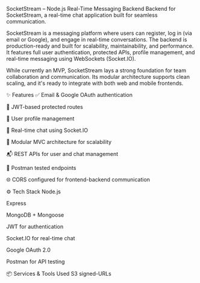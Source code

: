 SocketStream – Node.js Real-Time Messaging Backend
Backend for SocketStream, a real-time chat application built for seamless communication.

SocketStream is a messaging platform where users can register, log in (via email or Google), and engage in real-time conversations. The backend is production-ready and built for scalability, maintainability, and performance. It features full user authentication, protected APIs, profile management, and real-time messaging using WebSockets (Socket.IO).

While currently an MVP, SocketStream lays a strong foundation for team collaboration and communication. Its modular architecture supports clean scaling, and it's ready to integrate with both web and mobile frontends.

✨ Features
✅ Email & Google OAuth authentication

🔐 JWT-based protected routes

📄 User profile management

💬 Real-time chat using Socket.IO

🧱 Modular MVC architecture for scalability

📬 REST APIs for user and chat management

🧪 Postman tested endpoints

🌐 CORS configured for frontend-backend communication

⚙️ Tech Stack
Node.js

Express

MongoDB + Mongoose

JWT for authentication

Socket.IO for real-time chat

Google OAuth 2.0

Postman for API testing

📦 Services & Tools Used
S3 signed-URLs

